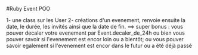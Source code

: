 #Ruby Event POO

1- une class sur les User
2- créations d'un evenement, renvoie ensuite la date, le durée, les invités ainsi que la date de fin.
 ==>  super bonus : vous pouver decaler votre evenement par Event.decaler_de_24h ou bien vous pouver savoir si l'evenement est encor loin ou a bientôt; ou vous pouver savoir egalement si l'evenement est encor dans le futur ou a été déjà passé

